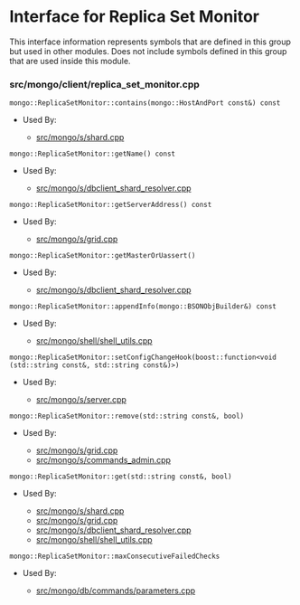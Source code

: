 
# Interface for Replica Set Monitor
This interface information represents symbols that are defined in this group but used in other modules.  Does not include symbols defined in this group that are used inside this module.

### src/mongo/client/replica\_set\_monitor.cpp

<div></div>

    mongo::ReplicaSetMonitor::contains(mongo::HostAndPort const&) const

- Used By:

    - [src/mongo/s/shard.cpp](../../../../sharding/sharding\_uncategorized)

<div></div>

    mongo::ReplicaSetMonitor::getName() const

- Used By:

    - [src/mongo/s/dbclient\_shard\_resolver.cpp](../../../../sharding/sharding\_uncategorized)

<div></div>

    mongo::ReplicaSetMonitor::getServerAddress() const

- Used By:

    - [src/mongo/s/grid.cpp](../../../../sharding/sharding\_uncategorized)

<div></div>

    mongo::ReplicaSetMonitor::getMasterOrUassert()

- Used By:

    - [src/mongo/s/dbclient\_shard\_resolver.cpp](../../../../sharding/sharding\_uncategorized)

<div></div>

    mongo::ReplicaSetMonitor::appendInfo(mongo::BSONObjBuilder&) const

- Used By:

    - [src/mongo/shell/shell\_utils.cpp](../../../../mongo\_shell/mongo\_shell)

<div></div>

    mongo::ReplicaSetMonitor::setConfigChangeHook(boost::function<void (std::string const&, std::string const&)>)

- Used By:

    - [src/mongo/s/server.cpp](../../../../process\_management/mongos\_and\_mongod\_mains)

<div></div>

    mongo::ReplicaSetMonitor::remove(std::string const&, bool)

- Used By:

    - [src/mongo/s/grid.cpp](../../../../sharding/sharding\_uncategorized)
    - [src/mongo/s/commands\_admin.cpp](../../../../sharding/sharding\_uncategorized)

<div></div>

    mongo::ReplicaSetMonitor::get(std::string const&, bool)

- Used By:

    - [src/mongo/s/shard.cpp](../../../../sharding/sharding\_uncategorized)
    - [src/mongo/s/grid.cpp](../../../../sharding/sharding\_uncategorized)
    - [src/mongo/s/dbclient\_shard\_resolver.cpp](../../../../sharding/sharding\_uncategorized)
    - [src/mongo/shell/shell\_utils.cpp](../../../../mongo\_shell/mongo\_shell)

<div></div>

    mongo::ReplicaSetMonitor::maxConsecutiveFailedChecks

- Used By:

    - [src/mongo/db/commands/parameters.cpp](../../../../queries/database\_commands)
